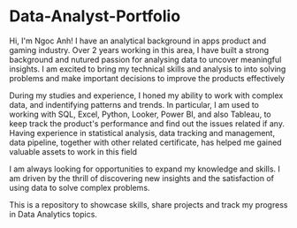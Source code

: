 # Data-Analyst-Portfolio
Hi, I'm Ngoc Anh! I have an analytical background in apps product and gaming industry. Over 2 years working in this area, I have built a strong background and nutured passion for analysing data to uncover meaningful insights. I am excited to bring my technical skills and analysis to into solving problems and make important decisions to improve the products effectively

During my studies and experience, I honed my ability to work with complex data, and indentifying patterns and trends. In particular, I am used to working with SQL, Excel, Python, Looker, Power BI, and also Tableau, to keep track the product's performance and find out the issues related if any. Having experience in statistical analysis, data tracking and management, data pipeline, together with other related certificate, has helped me gained valuable assets to work in this field

I am always looking for opportunities to expand my knowledge and skills. I am driven by the thrill of discovering new insights and the satisfaction of using data to solve complex problems.

This is a repository to showcase skills, share projects and track my progress in Data Analytics topics.
